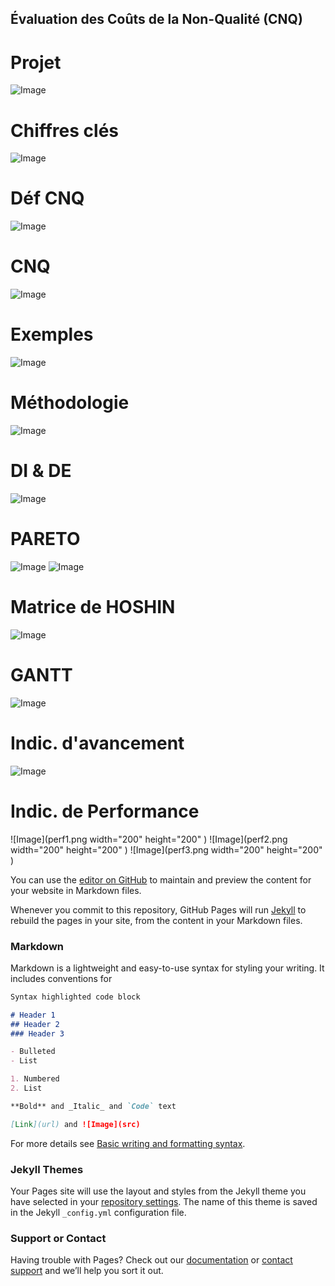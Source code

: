 ## Évaluation des Coûts de la Non-Qualité (CNQ)


# Projet
![Image](projet.png)
# Chiffres clés
![Image](ck.png)
# Déf CNQ
![Image](def.png)
# CNQ
![Image](cnq.png)
# Exemples
![Image](exemple.png)
# Méthodologie
![Image](metho.png)
# DI & DE
![Image](di.png)
# PARETO
![Image](par1.png)
![Image](par2.png)
# Matrice de HOSHIN
![Image](matrice.png)
# GANTT
![Image](gantt.png)
# Indic. d'avancement
![Image](ind.png)
# Indic. de Performance
![Image](perf1.png width="200" height="200" ) ![Image](perf2.png width="200" height="200" )
 ![Image](perf3.png width="200" height="200" )



You can use the [editor on GitHub](https://github.com/houssembenali22/EvalCNQ/edit/gh-pages/index.md) to maintain and preview the content for your website in Markdown files.

Whenever you commit to this repository, GitHub Pages will run [Jekyll](https://jekyllrb.com/) to rebuild the pages in your site, from the content in your Markdown files.

### Markdown

Markdown is a lightweight and easy-to-use syntax for styling your writing. It includes conventions for

```markdown
Syntax highlighted code block

# Header 1
## Header 2
### Header 3

- Bulleted
- List

1. Numbered
2. List

**Bold** and _Italic_ and `Code` text

[Link](url) and ![Image](src)
```

For more details see [Basic writing and formatting syntax](https://docs.github.com/en/github/writing-on-github/getting-started-with-writing-and-formatting-on-github/basic-writing-and-formatting-syntax).

### Jekyll Themes

Your Pages site will use the layout and styles from the Jekyll theme you have selected in your [repository settings](https://github.com/houssembenali22/EvalCNQ/settings/pages). The name of this theme is saved in the Jekyll `_config.yml` configuration file.

### Support or Contact

Having trouble with Pages? Check out our [documentation](https://docs.github.com/categories/github-pages-basics/) or [contact support](https://support.github.com/contact) and we’ll help you sort it out.
